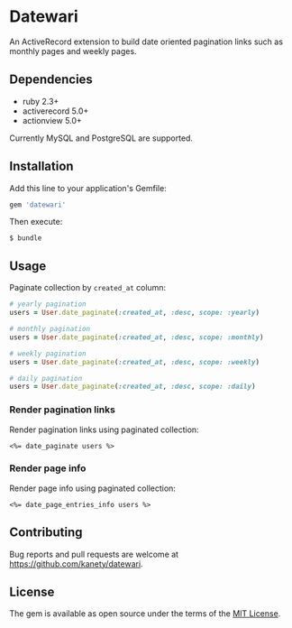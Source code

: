 # Datewari

An ActiveRecord extension to build date oriented pagination links such as monthly pages and weekly pages.

## Dependencies

* ruby 2.3+
* activerecord 5.0+
* actionview 5.0+

Currently MySQL and PostgreSQL are supported.

## Installation

Add this line to your application's Gemfile:

```ruby
gem 'datewari'
```

Then execute:

    $ bundle

## Usage

Paginate collection by `created_at` column:

```ruby
# yearly pagination
users = User.date_paginate(:created_at, :desc, scope: :yearly)

# monthly pagination
users = User.date_paginate(:created_at, :desc, scope: :monthly)

# weekly pagination
users = User.date_paginate(:created_at, :desc, scope: :weekly)

# daily pagination
users = User.date_paginate(:created_at, :desc, scope: :daily)
```

### Render pagination links

Render pagination links using paginated collection:

```erb
<%= date_paginate users %>
```

### Render page info

Render page info using paginated collection:

```erb
<%= date_page_entries_info users %>
```

## Contributing

Bug reports and pull requests are welcome at https://github.com/kanety/datewari.

## License

The gem is available as open source under the terms of the [MIT License](http://opensource.org/licenses/MIT).
